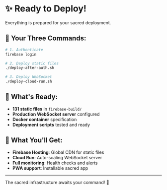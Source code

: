 # ✨ Ready to Deploy!

Everything is prepared for your sacred deployment. 

## 🎯 Your Three Commands:

```bash
# 1. Authenticate
firebase login

# 2. Deploy static files
./deploy-after-auth.sh

# 3. Deploy WebSocket
./deploy-cloud-run.sh
```

## 📁 What's Ready:

- **131 static files** in `firebase-build/`
- **Production WebSocket server** configured
- **Docker container** specification
- **Deployment scripts** tested and ready

## 🌟 What You'll Get:

- **Firebase Hosting**: Global CDN for static files
- **Cloud Run**: Auto-scaling WebSocket server
- **Full monitoring**: Health checks and alerts
- **PWA support**: Installable sacred app

---

The sacred infrastructure awaits your command! 🚀